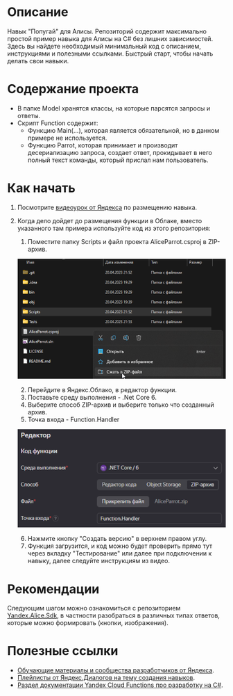 # Описание

Навык "Попугай" для Алисы. Репозиторий содержит максимально простой пример навыка для Алисы на C# без лишних зависимостей. Здесь вы найдете необходимый минимальный код с описанием, инструкциями и полезными ссылками. Быстрый старт, чтобы начать делать свои навыки.

# Содержание проекта
- В папке Model хранятся классы, на которые парсятся запросы и ответы. 
- Скрипт Function содержит:
    - Функцию Main(...), которая является обязательной, но в данном примере не используется.
    - Функцию Parrot, которая принимает и производит десериализацию запроса, создает ответ, прокидывает в него полный текст команды, который прислал нам пользователь.

# Как начать
1. Посмотрите [видеоурок от Яндекса](https://youtu.be/-6Ik2DUWaqI) по размещению навыка.
2. Когда дело дойдет до размещения функции в Облаке, вместо указанного там примера используйте код из этого репозитория:
    1. Поместите папку Scripts и файл проекта AliceParrot.csproj в ZIP-архив.
    
    ![](https://github.com/KotikovD/AliceParrot/blob/main/Images/img_1.png?raw=true)
    
    2. Перейдите в Яндекс.Облако, в редактор функции.
    3. Поставьте среду выполнения - .Net Core 6.
    4. Выберите способ ZIP-архив и выберите только что созданный архив.
    5. Точка входа - Function.Handler
    
    ![](https://github.com/KotikovD/AliceParrot/blob/main/Images/img_2.png?raw=true)
    
    6. Нажмите кнопку "Создать версию" в верхнем правом углу.
    7. Функция загрузится, и код можно будет проверить прямо тут через вкладку "Тестирование" или далее при подключении к навыку, далее следуйте инструкциям из видео.

# Рекомендации
Следующим шагом можно ознакомиться с репозиторием [Yandex.Alice.Sdk](https://github.com/granstel/yandex.alice.sdk), в частности разобраться в различных типах ответов, которые можно формировать (кнопки, изображения).

# Полезные ссылки
- [Обучающие материалы и сообщества разработчиков от Яндекса](https://yandex.ru/dev/dialogs/alice/doc/guides-and-examples.html#education).
- [Плейлисты от Яндекс.Диалогов на тему создания навыков](https://www.youtube.com/@user-rg7nr6nh5j/playlists).
- [Раздел документации Yandex Cloud Functions про разработку на C#](https://cloud.yandex.ru/docs/functions/lang/csharp/).
